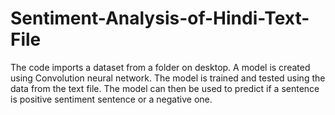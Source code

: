 # Sentiment-Analysis-of-Hindi-Text-File
The code imports a dataset from a folder on desktop. A model is created using Convolution neural network. The model is trained and tested using the data from the text file. The model can then be used to predict if a sentence is positive sentiment sentence or a negative one.

